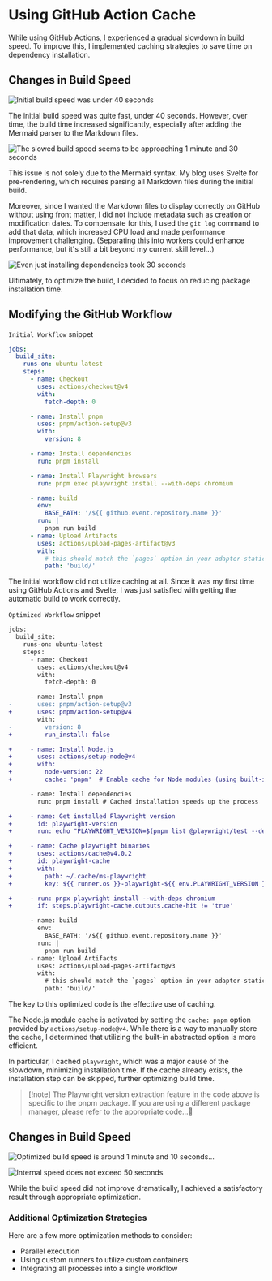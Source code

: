 # Using GitHub Action Cache

While using GitHub Actions, I experienced a gradual slowdown in build speed. To improve this, I implemented caching strategies to save time on dependency installation.

## Changes in Build Speed

![Initial build speed was under 40 seconds](/static/resources/usging-cache-on-github-action-20240815232353052.png)

The initial build speed was quite fast, under 40 seconds. However, over time, the build time increased significantly, especially after adding the Mermaid parser to the Markdown files.

![The slowed build speed seems to be approaching 1 minute and 30 seconds](/static/resources/usging-cache-on-github-action-20240815232537900.png)

This issue is not solely due to the Mermaid syntax. My blog uses Svelte for pre-rendering, which requires parsing all Markdown files during the initial build.

Moreover, since I wanted the Markdown files to display correctly on GitHub without using front matter, I did not include metadata such as creation or modification dates. To compensate for this, I used the `git log` command to add that data, which increased CPU load and made performance improvement challenging. (Separating this into workers could enhance performance, but it's still a bit beyond my current skill level...)

![Even just installing dependencies took 30 seconds](/static/resources/usging-cache-on-github-action-20240815233139668.png)

Ultimately, to optimize the build, I decided to focus on reducing package installation time.

## Modifying the GitHub Workflow

`Initial Workflow` snippet

```yml
jobs:
  build_site:
    runs-on: ubuntu-latest
    steps:
      - name: Checkout
        uses: actions/checkout@v4
        with:
          fetch-depth: 0

      - name: Install pnpm
        uses: pnpm/action-setup@v3
        with:
          version: 8

      - name: Install dependencies
        run: pnpm install

      - name: Install Playwright browsers
        run: pnpm exec playwright install --with-deps chromium

      - name: build
        env:
          BASE_PATH: '/${{ github.event.repository.name }}'
        run: |
          pnpm run build
      - name: Upload Artifacts
        uses: actions/upload-pages-artifact@v3
        with:
          # this should match the `pages` option in your adapter-static options
          path: 'build/'
```

The initial workflow did not utilize caching at all. Since it was my first time using GitHub Actions and Svelte, I was just satisfied with getting the automatic build to work correctly.

`Optimized Workflow` snippet

```diff
jobs:
  build_site:
    runs-on: ubuntu-latest
    steps:
      - name: Checkout
        uses: actions/checkout@v4
        with:
          fetch-depth: 0

      - name: Install pnpm
-       uses: pnpm/action-setup@v3
+       uses: pnpm/action-setup@v4
        with:
-         version: 8
+         run_install: false

+     - name: Install Node.js
+       uses: actions/setup-node@v4
+       with:
+         node-version: 22
+         cache: 'pnpm'  # Enable cache for Node modules (using built-in feature)

      - name: Install dependencies
        run: pnpm install # Cached installation speeds up the process

+     - name: Get installed Playwright version
+       id: playwright-version
+       run: echo "PLAYWRIGHT_VERSION=$(pnpm list @playwright/test --depth=0 | grep @playwright/test | awk '{print $2}')" >> $GITHUB_ENV

+     - name: Cache playwright binaries
+       uses: actions/cache@v4.0.2
+       id: playwright-cache
+       with:
+         path: ~/.cache/ms-playwright
+         key: ${{ runner.os }}-playwright-${{ env.PLAYWRIGHT_VERSION }}

+     - run: pnpx playwright install --with-deps chromium
+       if: steps.playwright-cache.outputs.cache-hit != 'true'

      - name: build
        env:
          BASE_PATH: '/${{ github.event.repository.name }}'
        run: |
          pnpm run build
      - name: Upload Artifacts
        uses: actions/upload-pages-artifact@v3
        with:
          # this should match the `pages` option in your adapter-static options
          path: 'build/'
```

The key to this optimized code is the effective use of caching.

The Node.js module cache is activated by setting the `cache: pnpm` option provided by `actions/setup-node@v4`. While there is a way to manually store the cache, I determined that utilizing the built-in abstracted option is more efficient.

In particular, I cached `playwright`, which was a major cause of the slowdown, minimizing installation time. If the cache already exists, the installation step can be skipped, further optimizing build time.

> \[!note]
> The Playwright version extraction feature in the code above is specific to the pnpm package. If you are using a different package manager, please refer to the appropriate code...🥲

## Changes in Build Speed

![Optimized build speed is around 1 minute and 10 seconds...](/static/resources/usging-cache-on-github-action-20240816000140052.png)

![Internal speed does not exceed 50 seconds](/static/resources/usging-cache-on-github-action-20240816000251502.png)

While the build speed did not improve dramatically, I achieved a satisfactory result through appropriate optimization.

### Additional Optimization Strategies

Here are a few more optimization methods to consider:

- Parallel execution
- Using custom runners to utilize custom containers
- Integrating all processes into a single workflow

